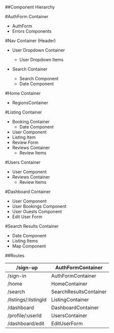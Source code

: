 ##Component Hierarchy

#AuthForm Container
- AuthForm
- Errors Components

#Nav Container (Header)
- User Dropdown Container
  - User Dropdown Items

- Search Container
  - Search Component
  - Date Component

#Home Container
  - RegionsContainer

#Listing Container
  - Booking Container
    - Date Component
  - User Component
  - Listing Item
  - Review Form
  - Reviews Container
    - Review Items

#Users Container
  - User Component
  - Reviews Container
    - Review Items

#Dashboard Container
  - User Component
  - User Bookings Component
  - User Guests Component
  - Edit User Form

#Search Results Container
  - Date Component
  - Listing Items
  - Map Component

##Routes

| /sign-up             | AuthFormContainer      |
|----------------------|------------------------|
| /sign-in             | AuthFormContainer      |
| /home                | HomeContainer          |
| /search              | SearchResultsContainer |
| /listings/:listingId | ListingContainer       |
| /dashboard           | DashboardContainer     |
| /profile/:userId     | UsersContainer         |
| /dashboard/edit      | EditUserForm           |

